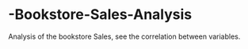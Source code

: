 # -Bookstore-Sales-Analysis
Analysis of the bookstore Sales, see the correlation between variables.
